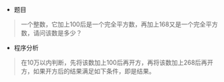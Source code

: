 * 题目
> 一个整数，它加上100后是一个完全平方数，再加上168又是一个完全平方数，请问该数是多少？

* 程序分析
> 在10万以内判断，先将该数加上100后再开方，再将该数加上268后再开方，如果开方后的结果满足如下条件，即是结果。
